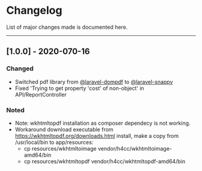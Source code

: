 # Changelog

List of major changes made is documented here.

---


## [1.0.0] - 2020-070-16

### Changed
- Switched pdf library from [@laravel-dompdf](https://github.com/barryvdh/laravel-dompdf) to [@laravel-snappy](https://github.com/barryvdh/laravel-snappy)
- Fixed 'Trying to get property 'cost' of non-object' in API/ReportController


###  Noted
- Note: wkhtmltopdf installation as composer dependecy is not working.
- Workaround download executable from https://wkhtmltopdf.org/downloads.html install, make a copy from /usr/local/bin to app/resources:
  - cp resources/wkhtmltoimage vendor/h4cc/wkhtmltoimage-amd64/bin
  - cp resources/wkhtmltopdf vendor/h4cc/wkhtmltopdf-amd64/bin
